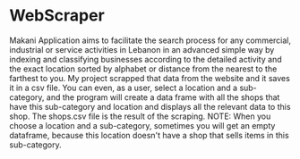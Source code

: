 # WebScraper
Makani Application aims to facilitate the search process for any commercial, industrial or service activities in Lebanon in an advanced simple way by indexing and classifying businesses according to the detailed activity and the exact location sorted by alphabet or distance from the nearest to the farthest to you.
My project scrapped that data from the website and it saves it in a csv file. You can even, as a user, select a location and a sub-category, and the program will create a data frame with all the shops that have this sub-category and location and displays all the relevant data to this shop.
The shops.csv file is the result of the scraping.
NOTE: When you choose a location and a sub-category, sometimes you will get an empty dataframe, because this location doesn't have a shop that sells items in this sub-category.
